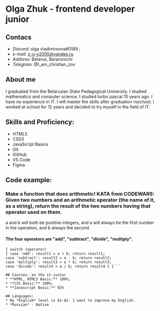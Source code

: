 # Olga Zhuk - frontend developer junior

## **Contacs**
* *Discord:* olga vladimirovna#0189 ; 
* *e-mail:* z-o-v2005@yandex.ru 
* *Address:* Belarus, Baranovichi 
* *Telegram:* @I_am_christian_zov

## **About me**
I graduated from the Belarusian State Pedagogical University. I studied mathematics and computer science.
I studied turbo pascal 10 years ago. I have no experience in IT. I will master the skills after graduation rsschool. I worked at school for 12 years and decided to try myself in the field of IT.
## **Skills and Proficiency:**
* HTML5
* CSS3 
* JavaScript Basics 
* Git
* GitHub 
* VS Code
* Figma
## Code example: 
### Make a function that does arithmetic! KATA from CODEWARS: Given two numbers and an arithmetic operator (the name of it, as a string), return the result of the two numbers having that operator used on them.
a and b will both be positive integers, and a will always be the first number in the operation, and b always the second.

#### The four operators are "add", "subtract", "divide", "multiply".

```function arithmetic(a, b, operator)
{ switch (operator)
{ case 'add': result1 = a + b; return result1; 
case 'subtract': result2 = a - b; return result2; 
case 'multiply': result3 = a * b; return result3;
case 'divide': result4 = a / b; return result4 } }```

## Courses: on the it-junior 
* **HTML, HTML5 Basic:** 100%; 
* **CSS Basic:** 100%; 
* **Javascript Basic:** 92%

## Languages:
* My *English* level is A1-A2. I want to improve my English.
* *Russian* - Native
